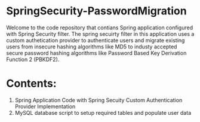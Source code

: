 # SpringSecurity-PasswordMigration
Welcome to the code repository that contians Spring application configured with Spring Security filter. The spring secuirty filter in this application uses a custom authetication provider to authenticate users and migrate existing users from insecure hashing algorithms like MD5 to industy accepted secure password hashing algorithms like Password Based Key Derivation Function 2 (PBKDF2). 
# Contents:
1. Spring Application Code with Spring Secuity Custom Authentication Provider Implementation
2. MySQL database script to setup required tables and populate user data 
